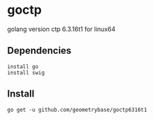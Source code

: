 # goctp
golang version ctp 6.3.16t1 for linux64

## Dependencies 
    install go
    install swig

## Install 
    go get -u github.com/geometrybase/goctp6316t1

